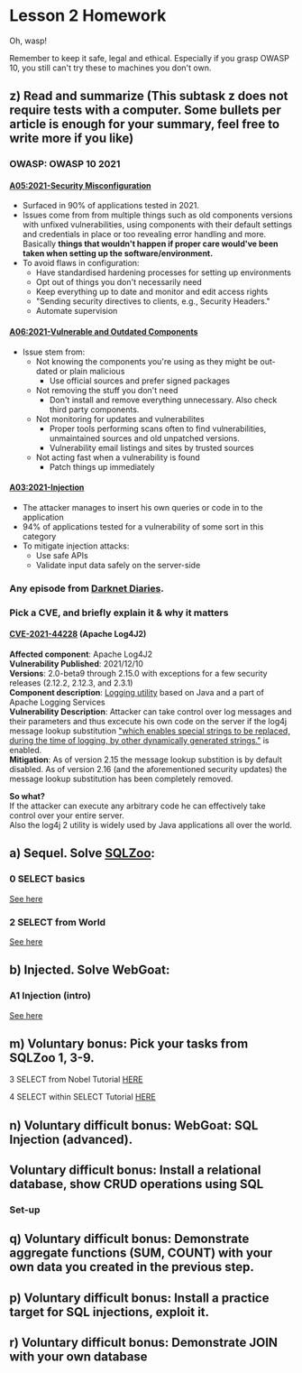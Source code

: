 # Lesson 2 Homework

Oh, wasp!  

Remember to keep it safe, legal and ethical. Especially if you grasp OWASP 10, you still can't try these to machines you don't own.  

## z) Read and summarize (This subtask z does not require tests with a computer. Some bullets per article is enough for your summary, feel free to write more if you like)  

### OWASP: OWASP 10 2021  
#### [A05:2021-Security Misconfiguration](https://owasp.org/Top10/A05_2021-Security_Misconfiguration/)
  
* Surfaced in 90% of applications tested in 2021.  
* Issues come from from multiple things such as old components versions with unfixed vulnerabilities, using components with their default settings and credentials in place or too revealing error handling and more. Basically **things that wouldn't happen if proper care would've been taken when setting up the software/environment.**  
* To avoid flaws in configuration:  
	* Have standardised hardening processes for setting up environments  
	* Opt out of things you don't necessarily need  
	* Keep everything up to date and monitor and edit access rights  
	* "Sending security directives to clients, e.g., Security Headers."  
	* Automate supervision
   
#### [A06:2021-Vulnerable and Outdated Components](https://owasp.org/Top10/A06_2021-Vulnerable_and_Outdated_Components/)
  
* Issue stem from:  
	* Not knowing the components you're using as they might be out-dated or plain malicious  
		* Use official sources and prefer signed packages  
	* Not removing the stuff you don't need  
		* Don't install and remove everything unnecessary. Also check third party components.  
	* Not monitoring for updates and vulnerabilites  
		* Proper tools performing scans often to find vulnerabilities, unmaintained sources and old unpatched versions.  
		* Vulnerability email listings and sites by trusted sources  
	* Not acting fast when a vulnerability is found  
		* Patch things up immediately  
  
#### [A03:2021-Injection](https://owasp.org/Top10/A03_2021-Injection/)
  
* The attacker manages to insert his own queries or code in to the application  
* 94% of applications tested for a vulnerability of some sort in this category  
* To mitigate injection attacks:  
	* Use safe APIs
	* Validate input data safely on the server-side

  
### Any episode from [Darknet Diaries](https://darknetdiaries.com/).  
  
### Pick a CVE, and briefly explain it & why it matters  

#### [CVE-2021-44228](https://nvd.nist.gov/vuln/detail/CVE-2021-44228) (Apache Log4J2)
  
**Affected component**: Apache Log4J2  
**Vulnerability Published**: 2021/12/10  
**Versions**: 2.0-beta9 through 2.15.0 with exceptions for a few security releases (2.12.2, 2.12.3, and 2.3.1)  
**Component description**: [Logging utility](https://en.wikipedia.org/wiki/Log4j) based on Java and a part of Apache Logging Services  
**Vulnerability Description**: Attacker can take control over log messages and their parameters and thus excecute his own code on the server if the log4j message lookup substitution ["which enables special strings to be replaced, during the time of logging, by other dynamically generated strings."](https://www.techrepublic.com/article/check-for-log4j-vulnerabilities-with-this-simple-to-use-script/) is enabled.  
**Mitigation**: 
As of version 2.15 the message lookup substition is by default disabled. 
As of version 2.16 (and the aforementioned security updates) the message lookup substitution has been completely removed.  
  
**So what?**  
If the attacker can execute any arbitrary code he can effectively take control over your entire server.  
Also the log4j 2 utility is widely used by Java applications all over the world.  
  
  
## a) Sequel. Solve [SQLZoo](https://sqlzoo.net/wiki/SQL_Tutorial):

### 0 SELECT basics  

[See here](/Homework/SQLZoo/sqlZoo0.md)

### 2 SELECT from World

[See here](/Homework/SQLZoo/sqlZoo2.md)

## b) Injected. Solve WebGoat:  

### A1 Injection (intro)  

[See here](/Homework/WebGoat/SQLInjections/A1InjectionIntro.md) 
  
## m) Voluntary bonus: Pick your tasks from SQLZoo 1, 3-9.    

3 SELECT from Nobel Tutorial [HERE](Homework/SQLZoo/sqlZoo3.md)

4 SELECT within SELECT Tutorial [HERE](Homework/SQLZoo/sqlZoo4.md)

## n) Voluntary difficult bonus: WebGoat: SQL Injection (advanced).  

  
## Voluntary difficult bonus: Install a relational database, show CRUD operations using SQL  
  
### Set-up
    
## q) Voluntary difficult bonus: Demonstrate aggregate functions (SUM, COUNT) with your own data you created in the previous step.  

  
## p) Voluntary difficult bonus: Install a practice target for SQL injections, exploit it.  

  
## r) Voluntary difficult bonus: Demonstrate JOIN with your own database  

